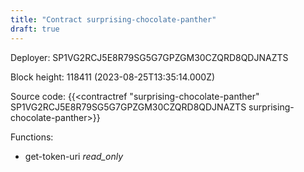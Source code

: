```yaml
---
title: "Contract surprising-chocolate-panther"
draft: true
---
```

Deployer: SP1VG2RCJ5E8R79SG5G7GPZGM30CZQRD8QDJNAZTS


 



Block height: 118411 (2023-08-25T13:35:14.000Z)

Source code: {{<contractref "surprising-chocolate-panther" SP1VG2RCJ5E8R79SG5G7GPZGM30CZQRD8QDJNAZTS surprising-chocolate-panther>}}

Functions:

* get-token-uri _read_only_
